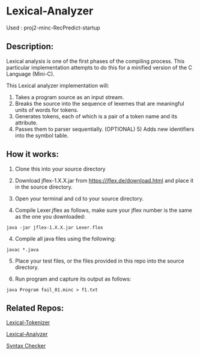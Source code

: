 # Lexical-Analyzer

Used : proj2-minc-RecPredict-startup

## Description:
Lexical analysis is one of the first phases of the compiling process. 
This particular implementation attempts to do this for a minified version of the C Language (Mini-C).

This Lexical analyzer implementation will: 
1) Takes a program source as an input stream. 
2) Breaks the source into the sequence of lexemes that are meaningful units of words for tokens. 
3) Generates tokens, each of which is a pair of a token name and its attribute. 
4) Passes them to parser sequentially.
(OPTIONAL) 5) Adds new identifiers into the symbol table. 


## How it works:

1. Clone this into your source directory

2. Download jflex-1.X.X.jar from https://jflex.de/download.html and place it in the source directory.

3. Open your terminal and cd to your source directory.

4. Compile Lexer.jflex as follows, make sure your jflex number is the same as the one you downloaded:
```
java -jar jflex-1.X.X.jar Lexer.flex
```
4. Compile all java files using the following:
```
javac *.java
```
5. Place your test files, or the files provided in this repo into the source directory.

6. Run program and capture its output as follows:
```
java Program fail_01.minc > f1.txt
```


## Related Repos:
[Lexical-Tokenizer](https://github.com/khalkmq/Lexical-Tokenizer)

[Lexical-Analyzer](https://github.com/khalkmq/Lexical-Analyzer)

[Syntax Checker](https://github.com/khalkmq/Syntax-Checker)
